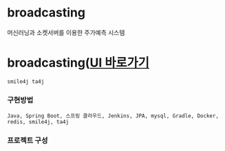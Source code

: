 # broadcasting
머신러닝과 소켓서버를 이용한 주가예측 시스템
# broadcasting([UI 바로가기]((http://jaebum7396.iptime.org:3000/broadcast/main))
    smile4j ta4j 

### 구현방법
```
Java, Spring Boot, 스프링 클라우드, Jenkins, JPA, mysql, Gradle, Docker, redis, smile4j, ta4j 
```
### 프로젝트 구성


